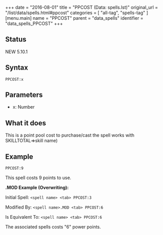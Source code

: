 +++
date = "2016-08-01"
title = "PPCOST (Data: spells.lst)"
original_url = "/list/data/spells.html#ppcost"
categories = [ "all-tag", "spells-tag" ]
[menu.main]
    name = "PPCOST"
    parent = "data_spells"
    identifier = "data_spells_PPCOST"
+++

## Status

NEW 5.10.1

## Syntax

`PPCOST:x`

## Parameters

-   x: Number



What it does
------------

This is a point pool cost to purchase/cast the spell works with
SKILLTOTAL=&gt;skill name)

Example
-------

`PPCOST:9`

This spell costs 9 points to use.

**.MOD Example (Overwriting):**

Initial Spell: `<spell name> <tab> PPCOST:3`

Modified By: `<spell name>.MOD <tab> PPCOST:6`

Is Equivalent To: `<spell name> <tab> PPCOST:6`

The associated spells costs "6" power points.

